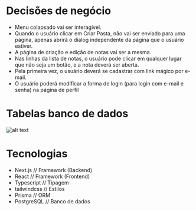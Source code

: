 # Decisões de negócio

- Menu colapsado vai ser interagível.
- Quando o usuário clicar em Criar Pasta, não vai ser enviado para uma página, apenas abrirá o dialog independente da página que o usuário estiver.
- A página de criação e edição de notas vai ser a mesma.
- Nas linhas da lista de notas, o usuário pode clicar em qualquer lugar que não seja um botão, e a nota deverá ser aberta.
- Pela primeira vez, o usuário deverá se cadastrar com link mágico por e-mail.
- O usuário poderá modificar a forma de login (para login com e-mail e senha) na página de perfil

# Tabelas banco de dados

![alt text](image.png)

# Tecnologias

- Next.js // Framework (Backend)
- React // Framework (Frontend)
- Typescript // Tipagem
- tailwindcss // Estilos
- Prisma // ORM
- PostgreSQL // Banco de dados
